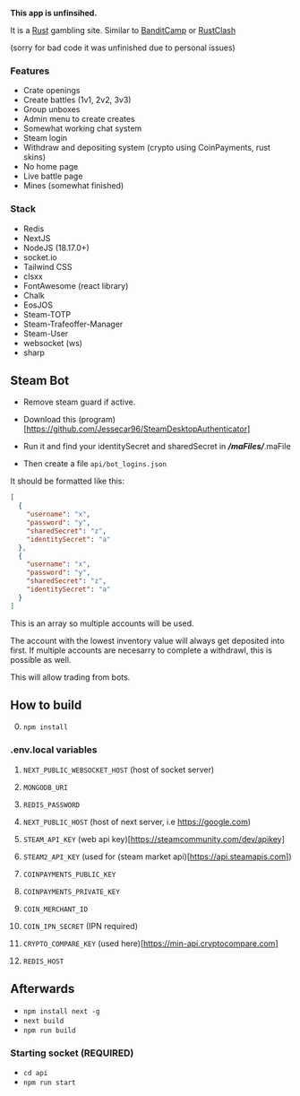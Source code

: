 **This app is unfinsihed.**

It is a [Rust](https://store.steampowered.com/agecheck/app/252490/) gambling site. Similar to [BanditCamp](https://bandit.camp) or [RustClash](https://rustclash.com)

(sorry for bad code it was unfinished due to personal issues)

### Features
* Crate openings
* Create battles (1v1, 2v2, 3v3)
* Group unboxes
* Admin menu to create creates
* Somewhat working chat system
* Steam login
* Withdraw and depositing system (crypto using CoinPayments, rust skins)
* No home page
* Live battle page
* Mines (somewhat finished)

### Stack
* Redis
* NextJS
* NodeJS (18.17.0+)
* socket.io
* Tailwind CSS
* clsxx
* FontAwesome (react library)
* Chalk
* EosJOS
* Steam-TOTP
* Steam-Trafeoffer-Manager
* Steam-User
* websocket (ws)
* sharp

## Steam Bot
* Remove steam guard if active.
* Download this (program)[https://github.com/Jessecar96/SteamDesktopAuthenticator]
* Run it and find your identitySecret and sharedSecret in ***/maFiles/***.maFile

* Then create a file `api/bot_logins.json`

It should be formatted like this:
```json
[
  {
    "username": "x",
    "password": "y",
    "sharedSecret": "z",
    "identitySecret": "a"
  },
  {
    "username": "x",
    "password": "y",
    "sharedSecret": "z",
    "identitySecret": "a"
  }
]
```
This is an array so multiple accounts will be used.

The account with the lowest inventory value will always get deposited into first. If multiple accounts are necesarry to complete a withdrawl, this is possible as well.

This will allow trading from bots.


## How to build
0. `npm install`

### .env.local variables

 1. `NEXT_PUBLIC_WEBSOCKET_HOST` (host of socket server)

 2. `MONGODB_URI`

 3. `REDIS_PASSWORD`

 4. `NEXT_PUBLIC_HOST` (host of next server, i.e https://google.com)

 5. `STEAM_API_KEY` (web api key)[https://steamcommunity.com/dev/apikey]

 6. `STEAM2_API_KEY` (used for (steam market api)[https://api.steamapis.com])

 7. `COINPAYMENTS_PUBLIC_KEY`

 8. `COINPAYMENTS_PRIVATE_KEY`

 9. `COIN_MERCHANT_ID`

 10. `COIN_IPN_SECRET` (IPN required)

 11. `CRYPTO_COMPARE_KEY` (used here)[https://min-api.cryptocompare.com]

 12. `REDIS_HOST`

## Afterwards

* `npm install next -g`
* `next build`
* `npm run build`

### Starting socket **(REQUIRED)**

* `cd api`
* `npm run start`